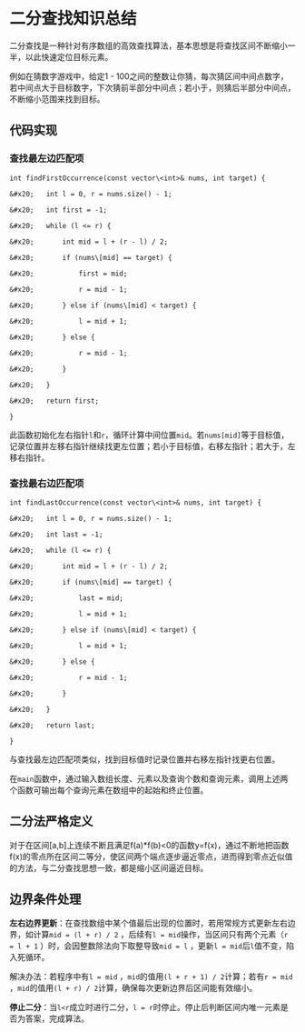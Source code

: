 # 二分查找知识总结

二分查找是一种针对有序数组的高效查找算法，基本思想是将查找区间不断缩小一半，以此快速定位目标元素。

例如在猜数字游戏中，给定1 - 100之间的整数让你猜，每次猜区间中间点数字，若中间点大于目标数字，下次猜前半部分中间点；若小于，则猜后半部分中间点，不断缩小范围来找到目标。

## 代码实现

### 查找最左边匹配项



```
int findFirstOccurrence(const vector\<int>& nums, int target) {

&#x20;   int l = 0, r = nums.size() - 1;

&#x20;   int first = -1;

&#x20;   while (l <= r) {

&#x20;       int mid = l + (r - l) / 2;

&#x20;       if (nums\[mid] == target) {

&#x20;           first = mid;

&#x20;           r = mid - 1;

&#x20;       } else if (nums\[mid] < target) {

&#x20;           l = mid + 1;

&#x20;       } else {

&#x20;           r = mid - 1;

&#x20;       }

&#x20;   }

&#x20;   return first;

}
```

此函数初始化左右指针`l`和`r`，循环计算中间位置`mid`。若`nums[mid]`等于目标值，记录位置并左移右指针继续找更左位置；若小于目标值，右移左指针；若大于，左移右指针。

### 查找最右边匹配项



```
int findLastOccurrence(const vector\<int>& nums, int target) {

&#x20;   int l = 0, r = nums.size() - 1;

&#x20;   int last = -1;

&#x20;   while (l <= r) {

&#x20;       int mid = l + (r - l) / 2;

&#x20;       if (nums\[mid] == target) {

&#x20;           last = mid;

&#x20;           l = mid + 1;

&#x20;       } else if (nums\[mid] < target) {

&#x20;           l = mid + 1;

&#x20;       } else {

&#x20;           r = mid - 1;

&#x20;       }

&#x20;   }

&#x20;   return last;

}
```

与查找最左边匹配项类似，找到目标值时记录位置并右移左指针找更右位置。

在`main`函数中，通过输入数组长度、元素以及查询个数和查询元素，调用上述两个函数可输出每个查询元素在数组中的起始和终止位置。

## 二分法严格定义

对于在区间\[a,b]上连续不断且满足f(a)\*f(b)<0的函数y=f(x)，通过不断地把函数f(x)的零点所在区间二等分，使区间两个端点逐步逼近零点，进而得到零点近似值的方法，与二分查找思想一致，都是缩小区间逼近目标。

## 边界条件处理

**左右边界更新**：在查找数组中某个值最后出现的位置时，若用常规方式更新左右边界，如计算`mid = (l + r) / 2` ，后续有`l = mid`操作，当区间只有两个元素（`r = l + 1` ）时，会因整数除法向下取整导致`mid = l` ，更新`l = mid`后`l`值不变，陷入死循环。

解决办法：若程序中有`l = mid` ，`mid`的值用`(l + r + 1) / 2`计算；若有`r = mid` ，`mid`的值用`(l + r) / 2`计算，确保每次更新边界后区间能有效缩小。

**停止二分**：当`l<r`成立时进行二分，`l = r`时停止。停止后判断区间内唯一元素是否为答案，完成算法。